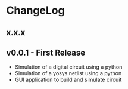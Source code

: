 # ChangeLog

## x.x.x

## v0.0.1 - First Release

 * Simulation of a digital circuit using a python
 * Simulation of a yosys netlist using a python
 * GUI application to build and simulate circuit
